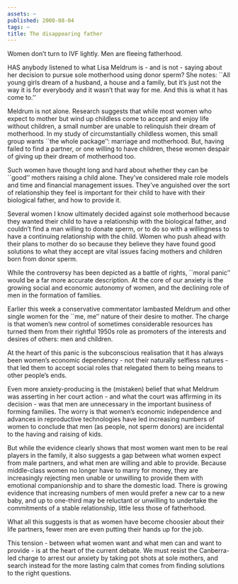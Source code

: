 ```yaml
---
assets: ~
published: 2000-08-04
tags: ~
title: The disappearing father
---
```

Women don’t turn to IVF lightly. Men are fleeing fatherhood.

HAS anybody listened to what Lisa Meldrum is - and is not - saying about
her decision to pursue sole motherhood using donor sperm? She notes:
\`\`All young girls dream of a husband, a house and a family, but it’s
just not the way it is for everybody and it wasn’t that way for me. And
this is what it has come to.’’

Meldrum is not alone. Research suggests that while most women who expect
to mother but wind up childless come to accept and enjoy life without
children, a small number are unable to relinquish their dream of
motherhood. In my study of circumstantially childless women, this small
group wants \`\`the whole package’’: marriage and motherhood. But,
having failed to find a partner, or one willing to have children, these
women despair of giving up their dream of motherhood too.

Such women have thought long and hard about whether they can be
\`\`good’’ mothers raising a child alone. They’ve considered male role
models and time and financial management issues. They’ve anguished over
the sort of relationship they feel is important for their child to have
with their biological father, and how to provide it.

Several women I know ultimately decided against sole motherhood because
they wanted their child to have a relationship with the biological
father, and couldn’t find a man willing to donate sperm, or to do so
with a willingness to have a continuing relationship with the child.
Women who push ahead with their plans to mother do so because they
believe they have found good solutions to what they accept are vital
issues facing mothers and children born from donor sperm.

While the controversy has been depicted as a battle of rights, \`\`moral
panic’’ would be a far more accurate description. At the core of our
anxiety is the growing social and economic autonomy of women, and the
declining role of men in the formation of families.

Earlier this week a conservative commentator lambasted Meldrum and other
single women for the \`\`me, me’’ nature of their desire to mother. The
charge is that women’s new control of sometimes considerable resources
has turned them from their rightful 1950s role as promoters of the
interests and desires of others: men and children.

At the heart of this panic is the subconscious realisation that it has
always been women’s economic dependency - not their naturally selfless
natures - that led them to accept social roles that relegated them to
being means to other people’s ends.

Even more anxiety-producing is the (mistaken) belief that what Meldrum
was asserting in her court action - and what the court was affirming in
its decision - was that men are unnecessary in the important business of
forming families. The worry is that women’s economic independence and
advances in reproductive technologies have led increasing numbers of
women to conclude that men (as people, not sperm donors) are incidental
to the having and raising of kids.

But while the evidence clearly shows that most women want men to be real
players in the family, it also suggests a gap between what women expect
from male partners, and what men are willing and able to provide.
Because middle-class women no longer have to marry for money, they are
increasingly rejecting men unable or unwilling to provide them with
emotional companionship and to share the domestic load. There is growing
evidence that increasing numbers of men would prefer a new car to a new
baby, and up to one-third may be reluctant or unwilling to undertake the
commitments of a stable relationship, little less those of fatherhood.

What all this suggests is that as women have become choosier about their
life partners, fewer men are even putting their hands up for the job.

This tension - between what women want and what men can and want to
provide - is at the heart of the current debate. We must resist the
Canberra-led charge to arrest our anxiety by taking pot shots at sole
mothers, and search instead for the more lasting calm that comes from
finding solutions to the right questions.